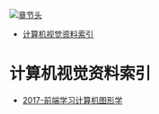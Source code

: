 [![章节头](https://parg.co/UGo)](https://parg.co/b4z) 
 - [计算机视觉资料索引](#%E8%AE%A1%E7%AE%97%E6%9C%BA%E8%A7%86%E8%A7%89%E8%B5%84%E6%96%99%E7%B4%A2%E5%BC%95) 

# 计算机视觉资料索引

- [2017-前端学习计算机图形学](https://zhuanlan.zhihu.com/p/25442805)
